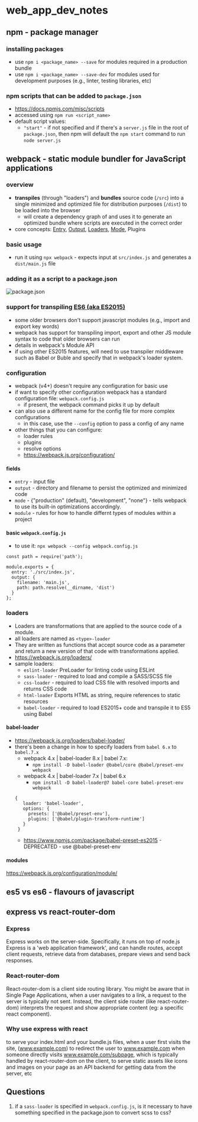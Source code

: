 # web_app_dev_notes

## npm - package manager
### installing packages
- use `npm i <package_name> --save` for modules required in a production bundle
- use `npm i <package_name> --save-dev` for modules used for development purposes (e.g., linter, testing libraries, etc)

### npm scripts that can be added to `package.json`
- https://docs.npmjs.com/misc/scripts
- accessed using `npm run <script_name>`
- default script values:
   - `"start"` - if not specified and if there's a `server.js` file in the root of `package.json`, then npm will 
   default the `npm start` command to run `node server.js`



## webpack - static module bundler for JavaScript applications
### overview
- **transpiles** (through "loaders") and **bundles** source code (`/src`) into a single minimized and optimized file for distribution purposes (`/dist`) to be loaded into the browser
   - will create a dependency graph of and uses it to generate an optimized bundle where scripts are executed in the correct order
- core concepts: [Entry](https://webpack.js.org/concepts/#entry), [Output](https://webpack.js.org/concepts/#output), [Loaders](https://webpack.js.org/loaders/), [Mode](https://webpack.js.org/concepts/#mode), Plugins

### basic usage
- run it using `npx webpack` - expects input at `src/index.js` and generates a `dist/main.js` file

### adding it as a script to a package.json
![package.json](./images/webpack_in_packagejson.png)

### support for transpiling [ES6 (aka ES2015)](http://www.ecma-international.org/ecma-262/6.0/)
- some older browsers don't support javascript modules (e.g., import and export key words)
- webpack has support for transpiling import, export and other JS module syntax to code that older browsers can run
- details in webpack's Module API
- if using other ES2015 features, will need to use transpiler middleware such as Babel or Buble and specify that in webpack's loader system.

### configuration
- webpack (v4+) doesn't require any configuration for basic use
- if want to specify other configuration webpack has a standard configuration file: `webpack.config.js`
   - if present, the webpack command picks it up by default
- can also use a different name for the config file for more complex configurations
   - in this case, use the `--config` option to pass a config of any name
- other things that you can configure:
   - loader rules
   - plugins
   - resolve options
   - https://webpack.js.org/configuration/

#### fields
- `entry` - input file
- `output` - directory and filename to persist the optimized and minimized code
- `mode` - {"production" (default), "development", "none"} - tells webpack to use its built-in optimizations accordingly.
- `module` - rules for how to handle differnt types of modules within a project
   
#### basic `webpack.config.js`
- to use it: `npx webpack --config webpack.config.js`

   
```
const path = require('path');

module.exports = {
  entry: './src/index.js',
  output: {
    filename: 'main.js',
    path: path.resolve(__dirname, 'dist')
  }
};
```
### loaders
- Loaders are transformations that are applied to the source code of a module. 
- all loaders are named as `<type>-loader`
- They are written as functions that accept source code as a parameter and return a new version of that code with transformations applied.
- https://webpack.js.org/loaders/
- sample loaders:
   - `eslint-loader` PreLoader for linting code using ESLint
   - `sass-loader` - required to load and compile a SASS/SCSS file
   - `css-loader` - required to load CSS file with resolved imports and returns CSS code
   - `html-loader` Exports HTML as string, require references to static resources
   - `babel-loader` - required to load ES2015+ code and transpile it to ES5 using Babel
   
#### babel-loader
- https://webpack.js.org/loaders/babel-loader/
- there's been a change in how to specify loaders from `babel 6.x` to `babel.7.x`
   - webpack 4.x | babel-loader 8.x | babel 7.x:
      - `npm install -D babel-loader @babel/core @babel/preset-env webpack`
   - webpack 4.x | babel-loader 7.x | babel 6.x
      - `npm install -D babel-loader@7 babel-core babel-preset-env webpack`
   ```
   {
      loader: 'babel-loader',
      options: {
        presets: ['@babel/preset-env'],
        plugins: ['@babel/plugin-transform-runtime']
      }
    }
    ```
   - https://www.npmjs.com/package/babel-preset-es2015 - DEPRECATED - use @babel-preset-env

#### modules
https://webpack.js.org/configuration/module/

## es5 vs es6 - flavours of javascript

## express vs react-router-dom
### Express
Express works on the server-side. Specifically, it runs on top of node.js
Express is a 'web application framework', and can handle routes, accept client requests, retrieve data from databases, prepare views and send back responses.

### React-router-dom
React-router-dom is a client side routing library.
You might be aware that in Single Page Applications, when a user navigates to a link, a request to the server is typically not sent. Instead, the client side router (like react-router-dom) interprets the request and show appropriate content (eg: a specific react component).

### Why use express with react
to serve your index.html and your bundle.js files, when a user first visits the site, (www.example.com)
to redirect the user to www.example.com when someone directly visits www.example.com/subpage, which is typically handled by react-router-dom on the client,
to serve static assets like icons and images on your page
as an API backend for getting data from the server, etc

## Questions
1. if a `sass-loader` is specified in `webpack.config.js`, is it necessary to have something specified in the package.json to convert scss to css?
